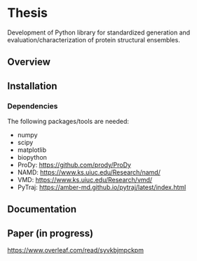 # Thesis
Development of Python library for standardized generation and evaluation/characterization of protein structural ensembles.

## Overview

## Installation
### Dependencies
The following packages/tools are needed:
- numpy
- scipy
- matplotlib
- biopython
- ProDy: https://github.com/prody/ProDy 
- NAMD: https://www.ks.uiuc.edu/Research/namd/
- VMD: https://www.ks.uiuc.edu/Research/vmd/
- PyTraj: https://amber-md.github.io/pytraj/latest/index.html
## Documentation

## Paper (in progress)
https://www.overleaf.com/read/syvkbjmpckpm

